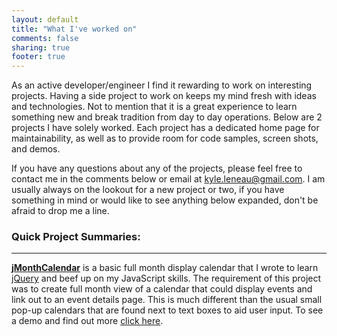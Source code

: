```yaml
---
layout: default
title: "What I've worked on"
comments: false
sharing: true
footer: true
---
```


As an active developer/engineer I find it rewarding to work on interesting projects. Having a side project to work on keeps my mind fresh with ideas and technologies. Not to mention that it is a great experience to learn something new and break tradition from day to day operations. Below are 2 projects I have solely worked. Each project has a dedicated home page for maintainability, as well as to provide room for code samples, screen shots, and demos.

If you have any questions about any of the projects, please feel free to contact me in the comments below or email at [kyle.leneau@gmail.com](mailto:kyle.leneau@gmail.com). I am usually always on the lookout for a new project or two, if you have something in mind or would like to see anything below expanded, don't be afraid to drop me a line.

### Quick Project Summaries:

* * *

**[jMonthCalendar](/portfolio/jmonthcalendar/)** is a basic full month display calendar that I wrote to learn [jQuery](http://jquery.com) and beef up on my JavaScript skills. The requirement of this project was to create full month view of a calendar that could display events and link out to an event details page.  This is much different than the usual small pop-up calendars that are found next to text boxes to aid user input. To see a demo and find out more [click here](/portfolio/jmonthcalendar/).
